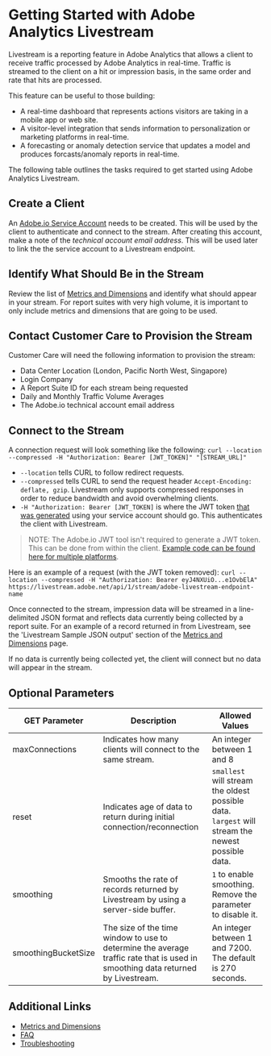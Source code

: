 # Getting Started with Adobe Analytics Livestream
Livestream is a reporting feature in Adobe Analytics that allows a client to receive traffic processed by Adobe Analytics in real-time. Traffic is streamed to the client on a hit or impression basis, in the same order and rate that hits are processed.

This feature can be useful to those building:
* A real-time dashboard that represents actions visitors are taking in a mobile app or web site.
* A visitor-level integration that sends information to personalization or marketing platforms in real-time.
* A forecasting or anomaly detection service that updates a model and produces forcasts/anomaly reports in real-time.

The following table outlines the tasks required to get started using Adobe Analytics Livestream.

## Create a Client
An [Adobe.io Service Account](https://www.adobe.io/authentication/auth-methods.html#!AdobeDocs/adobeio-auth/master/AuthenticationOverview/ServiceAccountIntegration.md) needs to be created. This will be used by the client to authenticate and connect to the stream. After creating this account, make a note of the _technical account email address_. This will be used later to link the the service account to a Livestream endpoint.

## Identify What Should Be in the Stream
Review the list of [Metrics and Dimensions](metrics_dimensions.md#) and identify what should appear in your stream. For report suites with very high volume, it is important to only include metrics and dimensions that are going to be used.

## Contact Customer Care to Provision the Stream
Customer Care will need the following information to provision the stream:
* Data Center Location (London, Pacific North West, Singapore)
* Login Company
* A Report Suite ID for each stream being requested
* Daily and Monthly Traffic Volume Averages
* The Adobe.io technical account email address

## Connect to the Stream
A connection request will look something like the following:
```curl --location --compressed -H "Authorization: Bearer [JWT_TOKEN]" "[STREAM_URL]"```

* `--location` tells CURL to follow redirect requests.
* `--compressed` tells CURL to send the request header `Accept-Encoding: deflate, gzip`. Livestream only supports compressed responses in order to reduce bandwidth and avoid overwhelming clients.
* `-H "Authorization: Bearer [JWT_TOKEN]` is where the JWT token [that was generated](https://www.adobe.io/authentication/auth-methods.html#!AdobeDocs/adobeio-auth/master/AuthenticationOverview/ServiceAccountIntegration.md#step-4-try-it) using your service account should go. This authenticates the client with Livestream.

> NOTE: The Adobe.io JWT tool isn't required to generate a JWT token. This can be done from within the client. [Example code can be found here for multiple platforms](https://www.adobe.io/authentication/auth-methods.html#!AdobeDocs/adobeio-auth/master/JWT/samples/samples.md).

Here is an example of a request (with the JWT token removed):
```curl --location --compressed -H "Authorization: Bearer eyJ4NXUiO...e1OvbElA" https://livestream.adobe.net/api/1/stream/adobe-livestream-endpoint-name```

Once connected to the stream, impression data will be streamed in a line-delimited JSON format and reflects data currently being collected by a report suite. For an example of a record returned in from Livestream, see the 'Livestream Sample JSON output' section of the [Metrics and Dimensions](https://github.com/AdobeDocs/analytics-1.4-apis/blob/master/docs/live-stream-api/metrics_dimensions.md) page.

If no data is currently being collected yet, the client will connect but no data will appear in the stream.

## Optional Parameters
|GET Parameter      |Description|Allowed Values|
|-------------------|-----------|-------|
|maxConnections     |Indicates how many clients will connect to the same stream.|An integer between 1 and 8|
|reset              |Indicates age of data to return during initial connection/reconnection|`smallest` will stream the oldest possible data. `largest` will stream the newest possible data.|
|smoothing          |Smooths the rate of records returned by Livestream by using a server-side buffer.|`1` to enable smoothing. Remove the parameter to disable it.|
|smoothingBucketSize|The size of the time window to use to determine the average traffic rate that is used in smoothing data returned by Livestream.|An integer between 1 and 7200. The default is 270 seconds.|

## Additional Links
* [Metrics and Dimensions](metrics_dimensions.md#)
* [FAQ](faq.md#)
* [Troubleshooting](troubleshooting.md)